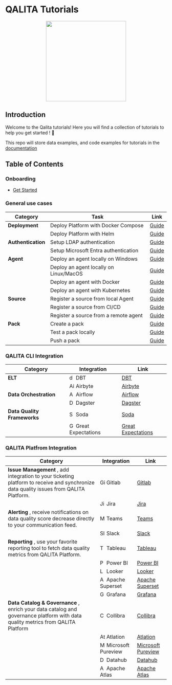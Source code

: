 # QALITA Tutorials

<p align="center">
  <img width="250px" height="auto" src="https://cloud.platform.qalita.io/logo.svg" style="max-width:250px;"/>
</p>

## Introduction

Welcome to the Qalita tutorials! Here you will find a collection of tutorials to help you get started ! 🚀

This repo will store data examples, and code examples for tutorials in the [documentation](https://doc.qalita.io/)

## Table of Contents

### Onboarding

* [Get Started](https://doc.qalita.io/docs/platform/quick-start)

### General use cases

| Category           | Task                                   | Link                                                                                                               |
| ------------------ | -------------------------------------- | ------------------------------------------------------------------------------------------------------------------ |
| **Deployment**     | Deploy Platform with Docker Compose    | [Guide](./deploy/docker-compose)                                                                                   |
|                    | Deploy Platform with Helm              | [Guide](https://doc.qalita.io/docs/platform/user-guides/admin/deploy#requirements-1)                               |
| **Authentication** | Setup LDAP authentication              | [Guide](https://doc.qalita.io/docs/platform/user-guides/admin/users-management/#ldap-registry)                     |
|                    | Setup Microsoft Entra authentication   | [Guide](https://doc.qalita.io/docs/platform/user-guides/admin/users-management/#microsoft-authentication-oidcsaml) |
| **Agent**          | Deploy an agent locally on Windows     | [Guide](https://doc.qalita.io/docs/cli/quick-start)                                                                |
|                    | Deploy an agent locally on Linux/MacOS | [Guide](https://doc.qalita.io/docs/cli/quick-start)                                                                |
|                    | Deploy an agent with Docker            | [Guide](https://doc.qalita.io/docs/cli/docker)                                                                     |
|                    | Deploy an agent with Kubernetes        | [Guide](https://artifacthub.io/packages/helm/qalita/qalita#agent)                                                  |
| **Source**         | Register a source from local Agent     | [Guide](./source/local-agent.md)                                                                                   |
|                    | Register a source from CI/CD           | [Guide](#)                                                                                                         |
|                    | Register a source from a remote agent  | [Guide](#)                                                                                                         |
| **Pack**           | Create a pack                          | [Guide](https://doc.qalita.io/docs/platform/user-guides/data-engineering/packs#create-a-pack)                      |
|                    | Test a pack locally                    | [Guide](https://doc.qalita.io/docs/platform/user-guides/data-engineering/packs#test-a-pack)                        |
|                    | Push a pack                            | [Guide](https://doc.qalita.io/docs/platform/user-guides/data-engineering/packs#publish-a-pack)                     |

### QALITA CLI Integration

| Category                    | Integration                                                                                                                      | Link                                                                                                    |
| --------------------------- | -------------------------------------------------------------------------------------------------------------------------------- | ------------------------------------------------------------------------------------------------------- |
| **ELT**                     | <img alt="dbt" src="https://cdn.simpleicons.org/dbt" height="16" /> DBT                                                          | [DBT](mailto:contact@qalita.io?subject=Request%20Integration%20-%20DBT)                                 |
|                             | <img alt="Airbyte" src="https://cdn.simpleicons.org/Airbyte" height="16" /> Airbyte                                              | [Airbyte](mailto:contact@qalita.io?subject=Request%20Integration%20-%20Airbyte)                         |
| **Data Orchestration**      | <img alt="Apache Airflow" src="https://cdn.simpleicons.org/apacheairflow" height="16" /> Airflow                                 | [Airflow](mailto:contact@qalita.io?subject=Request%20Integration%20-%20Airflow)                         |
|                             | <img alt="Dagster" src="https://docs.dagster.io/images/dagster-primary-mark.svg" height="16" /> Dagster                          | [Dagster](mailto:contact@qalita.io?subject=Request%20Integration%20-%20Dagster)                         |
| **Data Quality Frameworks** | <img alt="Soda" src="https://avatars.githubusercontent.com/u/45313710?s=280&v=4" height="16" />  Soda                            | [Soda](mailto:contact@qalita.io?subject=Request%20Integration%20-%20Soda)                               |
|                             | <img alt="Great Expectations" src="https://avatars.githubusercontent.com/u/31670619?s=200&v=4" height="16" /> Great Expectations | [Great Expectations](mailto:contact@qalita.io?subject=Request%20Integration%20-%20Great%20Expectations) |

### QALITA Platfrom Integration

| Category                                                                                                                               | Integration                                                                                                                                                                                                                            | Link                                                                                                    |
| -------------------------------------------------------------------------------------------------------------------------------------- | -------------------------------------------------------------------------------------------------------------------------------------------------------------------------------------------------------------------------------------- | ------------------------------------------------------------------------------------------------------- |
| **Issue Management** , add integration to your ticketing platform to receive and synchronize data quality issues from QALITA Platform. | <img alt="GitLab" src="https://cdn.simpleicons.org/gitlab" height="16" /> Gitlab                                                                                                                                                       | [Gitlab](mailto:contact@qalita.io?subject=Request%20Integration%20-%20Gitlab)                           |
|                                                                                                                                        | <img alt="Jira" src="https://cdn.simpleicons.org/jira" height="16" /> Jira                                                                                                                                                             | [Jira](mailto:contact@qalita.io?subject=Request%20Integration%20-%20Jira)                               |
| **Alerting** , receive notifications on data quality score decrease directly to your communication feed.                               | <img alt="Microsoft Teams" src="https://upload.wikimedia.org/wikipedia/commons/thumb/c/c9/Microsoft_Office_Teams_%282018%E2%80%93present%29.svg/1200px-Microsoft_Office_Teams_%282018%E2%80%93present%29.svg.png" height="16" /> Teams | [Teams](mailto:contact@qalita.io?subject=Request%20Integration%20-%20Teams)                             |
|                                                                                                                                        | <img alt="Slack" src="https://cdn.simpleicons.org/slack" height="16" /> Slack                                                                                                                                                          | [Slack](mailto:contact@qalita.io?subject=Request%20Integration%20-%20Slack)                             |
| **Reporting** , use your favorite reporting tool to fetch data quality metrics from QALITA Platform.                                   | <img alt="Tableau" src="https://www.svgrepo.com/show/354428/tableau-icon.svg" height="16" /> Tableau                                                                                                                                   | [Tableau](mailto:contact@qalita.io?subject=Request%20Integration%20-%20Tableau)                         |
|                                                                                                                                        | <img alt="Power BI" src="https://1000logos.net/wp-content/uploads/2022/08/Microsoft-Power-BI-Logo-2013.png" height="16" /> Power BI                                                                                                    | [Power BI](mailto:contact@qalita.io?subject=Request%20Integration%20-%20Power%20BI)                     |
|                                                                                                                                        | <img alt="Looker" src="https://cdn.simpleicons.org/looker" height="16" /> Looker                                                                                                                                                       | [Looker](mailto:contact@qalita.io?subject=Request%20Integration%20-%20Looker)                           |
|                                                                                                                                        | <img alt="Apache Superset" src="https://cdn.simpleicons.org/apachesuperset" height="16" /> Apache Superset                                                                                                                             | [Apache Superset](mailto:contact@qalita.io?subject=Request%20Integration%20-%20Apache%20Superset)       |
|                                                                                                                                        | <img alt="Grafana" src="https://cdn.simpleicons.org/grafana" height="16" /> Grafana                                                                                                                                                    | [Grafana](mailto:contact@qalita.io?subject=Request%20Integration%20-%20Grafana)                         |
| **Data Catalog & Governance** , enrich your data catalog and governance platform with data quality metrics from QALITA Platform        | <img alt="Collibra" src="https://billigence.com/wp-content/uploads/2022/08/6-e1720040805903.png" height="16" /> Collibra                                                                                                               | [Collibra](mailto:contact@qalita.io?subject=Request%20Integration%20-%20Collibra)                       |
|                                                                                                                                        | <img alt="Atlassian" src="https://cdn-icons-png.flaticon.com/512/5968/5968783.png" height="16" /> Atlation                                                                                                                             | [Atlation](mailto:contact@qalita.io?subject=Request%20Integration%20-%20Atlation)                       |
|                                                                                                                                        | <img alt="Microsoft Pureview" src="https://upload.wikimedia.org/wikipedia/commons/thumb/e/e5/Microsoft_Purview_Logo.svg/2048px-Microsoft_Purview_Logo.svg.png" height="16" /> Microsoft Pureview                                       | [Microsoft Pureview](mailto:contact@qalita.io?subject=Request%20Integration%20-%20Microsoft%20Pureview) |
|                                                                                                                                        | <img alt="DataHub" src="https://encrypted-tbn0.gstatic.com/images?q=tbn:ANd9GcQ6oohh6MJ_UjYi6g75YfHlmr7HWLhH6XAoxg&s" height="16" /> Datahub                                                                                           | [Datahub](mailto:contact@qalita.io?subject=Request%20Integration%20-%20Datahub)                         |
|                                                                                                                                        | <img alt="Apache Atlas" src="https://www.datagalaxy.com/wp-content/uploads/2021/07/atlas-icon.png" height="16" /> Apache Atlas                                                                                                         | [Apache Atlas](mailto:contact@qalita.io?subject=Request%20Integration%20-%20Apache%20Atlas)             |